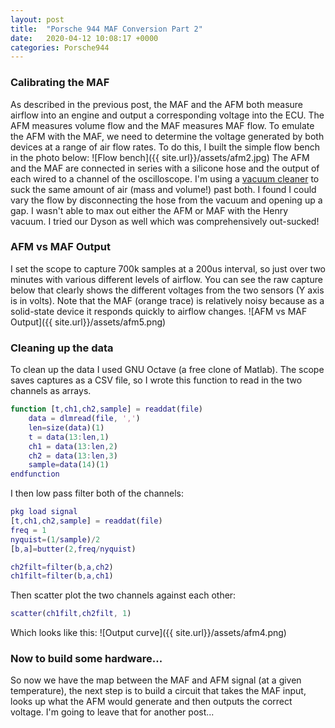 ```yaml
---
layout: post
title:  "Porsche 944 MAF Conversion Part 2"
date:   2020-04-12 10:08:17 +0000
categories: Porsche944
---
```

### Calibrating the MAF
As described in the previous post, the MAF and the AFM both measure airflow into an engine and output a corresponding voltage into the ECU. The AFM measures volume flow and the MAF measures MAF flow.
To emulate the AFM with the MAF, we need to determine the voltage generated by both devices at a range of air flow rates. To do this, I built the simple flow bench in the photo below:
![Flow bench]({{ site.url}}/assets/afm2.jpg)
The AFM and the MAF are connected in series with a silicone hose and the output of each wired to a channel of the oscilloscope. I'm using a [vacuum cleaner][henry] to suck the same amount of air (mass and volume!) past both. I found I could vary the flow by disconnecting the hose from the vacuum and opening up a gap. I wasn't able to max out either the AFM or MAF with the Henry vacuum. I tried our Dyson as well which was comprehensively out-sucked!

### AFM vs MAF Output
I set the scope to capture 700k samples at a 200us interval, so just over two minutes with various different levels of airflow. You can see the raw capture below that clearly shows the different voltages from the two sensors (Y axis is in volts). Note that the MAF (orange trace) is relatively noisy because as a solid-state device it responds quickly to airflow changes.
![AFM vs MAF Output]({{ site.url}}/assets/afm5.png)

### Cleaning up the data
To clean up the data I used GNU Octave (a free clone of Matlab). The scope saves captures as a CSV file, so I wrote this function to read in the two channels as arrays.
```matlab
function [t,ch1,ch2,sample] = readdat(file)
	data = dlmread(file, ',')
	len=size(data)(1)
	t = data(13:len,1)
	ch1 = data(13:len,2)
	ch2 = data(13:len,3)
	sample=data(14)(1)
endfunction
```
I then low pass filter both of the channels:
```matlab
pkg load signal
[t,ch1,ch2,sample] = readdat(file)
freq = 1
nyquist=(1/sample)/2
[b,a]=butter(2,freq/nyquist)

ch2filt=filter(b,a,ch2)
ch1filt=filter(b,a,ch1)
```
Then scatter plot the two channels against each other:
```matlab
scatter(ch1filt,ch2filt, 1)
```
Which looks like this:
![Output curve]({{ site.url}}/assets/afm4.png)

### Now to build some hardware...
So now we have the map between the MAF and AFM signal (at a given temperature), the next step is to build a circuit that takes the MAF input, looks up what the AFM would generate and then outputs the correct voltage. I'm going to leave that for another post...

[henry]: https://www.youtube.com/watch?v=88iVCBe_ho8
